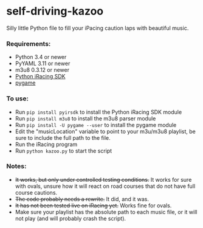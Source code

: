 # self-driving-kazoo
Silly little Python file to fill your iPacing caution laps with beautiful music.

### Requirements:
 - Python 3.4 or newer
 - PyYAML 3.11 or newer
 - m3u8 0.3.12 or newer
 - [Python iRacing SDK](https://github.com/kutu/pyirsdk)
 - [pygame](https://www.pygame.org/)

### To use:
 - Run `pip install pyirsdk` to install the Python iRacing SDK module
 - Run `pip install m3u8` to install the m3u8 parser module
 - Run `pip install -U pygame --user` to install the pygame module
 - Edit the "musicLocation" variable to point to your m3u/m3u8 playlist, be sure to include the full path to the file.
 - Run the iRacing program
 - Run `python kazoo.py` to start the script
 
 ### Notes:
 - ~~It works, but only under controlled testing conditions.~~ It works for sure with ovals, unsure how it will react on road courses that do not have full course cautions.
 - ~~The code probably needs a rewrite.~~ It did, and it was.
 - ~~It has not been tested live on iRacing yet.~~ Works fine for ovals.
 - Make sure your playlist has the absolute path to each music file, or it will not play (and will probably crash the script).
